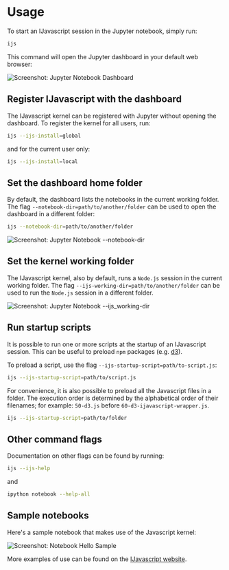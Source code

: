 # Usage

To start an IJavascript session in the Jupyter notebook, simply run:

```sh
ijs
```

This command will open the Jupyter dashboard in your default web browser:

![Screenshot: Jupyter Notebook
Dashboard](../images/screenshot-dashboard-home.png)

## Register IJavascript with the dashboard

The IJavascript kernel can be registered with Jupyter without opening the
dashboard. To register the kernel for all users, run:

```sh
ijs --ijs-install=global
```

and for the current user only:

```sh
ijs --ijs-install=local
```

## Set the dashboard home folder

By default, the dashboard lists the notebooks in the current working folder. The
flag `--notebook-dir=path/to/another/folder` can be used to open the dashboard
in a different folder:

```sh
ijs --notebook-dir=path/to/another/folder
```

![Screenshot: Jupyter Notebook
--notebook-dir](../images/screenshot-dashboard-dir.png)

## Set the kernel working folder

The IJavascript kernel, also by default, runs a `Node.js` session in the current
working folder. The flag `--ijs-working-dir=path/to/another/folder` can be used
to run the `Node.js` session in a different folder.

![Screenshot: Jupyter Notebook
--ijs_working-dir](../images/screenshot-notebook-dir.png)

## Run startup scripts

It is possible to run one or more scripts at the startup of an IJavascript
session. This can be useful to preload `npm` packages (e.g.
[d3](https://www.npmjs.com/package/d3)).

To preload a script, use the flag `--ijs-startup-script=path/to-script.js`:

```sh
ijs --ijs-startup-script=path/to/script.js
```

For convenience, it is also possible to preload all the Javascript files in a
folder. The execution order is determined by the alphabetical order of their
filenames; for example: `50-d3.js` before `60-d3-ijavascript-wrapper.js`.

```sh
ijs --ijs-startup-script=path/to/folder
```

## Other command flags

Documentation on other flags can be found by running:

```sh
ijs --ijs-help
```

and

```sh
ipython notebook --help-all
```

## Sample notebooks

Here's a sample notebook that makes use of the Javascript kernel:

![Screenshot: Notebook Hello Sample](../images/screenshot-notebook-hello.png)

More examples of use can be found on the [IJavascript
website](https:///n-riesco.github.io/ijavascript/index.html).
